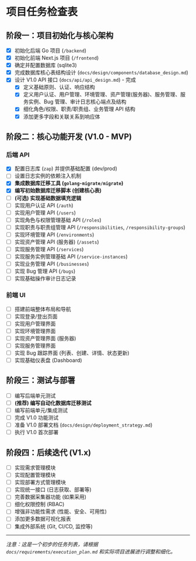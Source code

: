 # 项目任务检查表

## 阶段一：项目初始化与核心架构

-   [x] 初始化后端 Go 项目 (`/backend`)
-   [x] 初始化前端 Next.js 项目 (`/frontend`)
-   [x] 确定并配置数据库 (sqlite3)
-   [x] 完成数据库核心表结构设计 (`docs/design/components/database_design.md`)
-   [x] 设计 V1.0 API 接口 (`docs/api/api_design.md`) - 完成
    - [x] 定义基础原则、认证、响应结构
    - [x] 定义用户认证、用户管理、环境管理、资产管理(服务器)、服务管理、服务实例、Bug 管理、审计日志核心端点及结构
    - [x] 细化角色/权限、职责/职责组、业务管理 API 结构
    - [x] 添加更多字段和关联关系到响应体

## 阶段二：核心功能开发 (V1.0 - MVP)

### 后端 API

-   [x] 配置日志库 (`zap`) 并提供基础配置 (dev/prod)
-   [ ] 设置日志实例的依赖注入机制
-   [x] **集成数据库迁移工具 (`golang-migrate/migrate`)**
-   [x] **编写初始数据库迁移脚本 (创建核心表)**
-   [ ] **(可选) 实现基础数据填充逻辑**
-   [ ] 实现用户认证 API (`/auth`)
-   [ ] 实现用户管理 API (`/users`)
-   [ ] 实现角色与权限管理基础 API (`/roles`)
-   [ ] 实现职责与职责组管理 API (`/responsibilities`, `/responsibility-groups`)
-   [ ] 实现环境管理 API (`/environments`)
-   [ ] 实现资产管理 API (服务器) (`/assets`)
-   [ ] 实现服务管理 API (`/services`)
-   [ ] 实现服务实例管理基础 API (`/service-instances`)
-   [ ] 实现业务管理 API (`/businesses`)
-   [ ] 实现 Bug 管理 API (`/bugs`)
-   [ ] 实现基础操作审计日志记录

### 前端 UI

-   [ ] 搭建前端整体布局和导航
-   [ ] 实现登录/登出页面
-   [ ] 实现用户管理界面
-   [ ] 实现环境管理界面
-   [ ] 实现资产管理界面 (服务器)
-   [ ] 实现服务管理界面
-   [ ] 实现 Bug 跟踪界面 (列表、创建、详情、状态更新)
-   [ ] 实现基础仪表盘 (Dashboard)

## 阶段三：测试与部署

-   [ ] 编写后端单元测试
-   [ ] **(推荐) 编写自动化数据库迁移测试**
-   [ ] 编写前端单元/集成测试
-   [ ] 完成 V1.0 功能测试
-   [ ] 准备 V1.0 部署文档 (`docs/design/deployment_strategy.md`)
-   [ ] 执行 V1.0 首次部署

## 阶段四：后续迭代 (V1.x)

-   [ ] 实现需求管理模块
-   [ ] 实现配置管理模块
-   [ ] 实现部署方式管理模块
-   [ ] 实现统一接口 (日志获取、部署等)
-   [ ] 完善数据采集器功能 (如果采用)
-   [ ] 细化权限控制 (RBAC)
-   [ ] 增强非功能性需求 (性能、安全、可用性)
-   [ ] 添加更多数据可视化报表
-   [ ] 集成外部系统 (Git, CI/CD, 监控等)

---

*注意：这是一个初步的任务列表，请根据 `docs/requirements/execution_plan.md` 和实际项目进展进行调整和细化。*